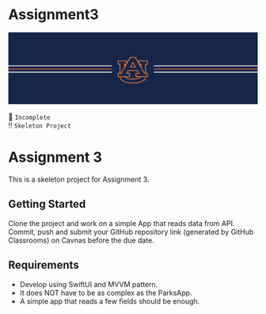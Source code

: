 # Assignment3
![alt text](https://github.com/CPSC-5340/Assignment3/blob/main/Docs/banner_au.png?raw=true)


:stop_sign: `Incomplete` <br/>
:bangbang: `Skeleton Project`

# Assignment 3

This is a skeleton project for Assignment 3.

## Getting Started

Clone the project and work on a simple App that reads data from API. <br/>
Commit, push and submit your GitHub repository link (generated by GitHub Classrooms) on Cavnas before the due date.

## Requirements

- Develop using SwiftUI and MVVM pattern.
- It does NOT have to be as complex as the ParksApp. 
- A simple app that reads a few fields should be enough.
